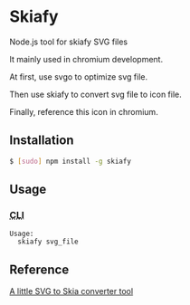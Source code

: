 # Skiafy
Node.js tool for skiafy SVG files

It mainly used in chromium development.

At first, use svgo to optimize svg file. 

Then use skiafy to convert svg file to icon file. 

Finally, reference this icon in chromium.

## Installation

```sh
$ [sudo] npm install -g skiafy
```

## Usage

### <abbr title="Command Line Interface">CLI</abbr>

```
Usage:
  skiafy svg_file
```

## Reference

[A little SVG to Skia converter tool](https://github.com/evanstade/skiafy)
